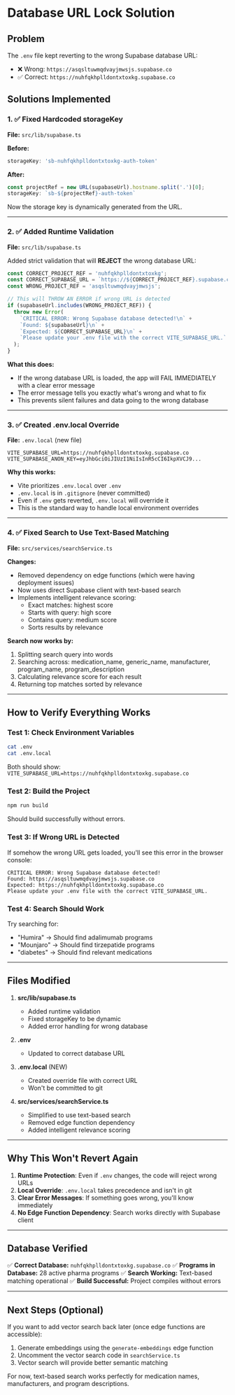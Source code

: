 # Database URL Lock Solution

## Problem
The `.env` file kept reverting to the wrong Supabase database URL:
- ❌ Wrong: `https://asqsltuwmqdvayjmwsjs.supabase.co`
- ✅ Correct: `https://nuhfqkhplldontxtoxkg.supabase.co`

## Solutions Implemented

### 1. ✅ Fixed Hardcoded storageKey
**File:** `src/lib/supabase.ts`

**Before:**
```typescript
storageKey: 'sb-nuhfqkhplldontxtoxkg-auth-token'
```

**After:**
```typescript
const projectRef = new URL(supabaseUrl).hostname.split('.')[0];
storageKey: `sb-${projectRef}-auth-token`
```

Now the storage key is dynamically generated from the URL.

---

### 2. ✅ Added Runtime Validation
**File:** `src/lib/supabase.ts`

Added strict validation that will **REJECT** the wrong database URL:

```typescript
const CORRECT_PROJECT_REF = 'nuhfqkhplldontxtoxkg';
const CORRECT_SUPABASE_URL = `https://${CORRECT_PROJECT_REF}.supabase.co`;
const WRONG_PROJECT_REF = 'asqsltuwmqdvayjmwsjs';

// This will THROW AN ERROR if wrong URL is detected
if (supabaseUrl.includes(WRONG_PROJECT_REF)) {
  throw new Error(
    `CRITICAL ERROR: Wrong Supabase database detected!\n` +
    `Found: ${supabaseUrl}\n` +
    `Expected: ${CORRECT_SUPABASE_URL}\n` +
    `Please update your .env file with the correct VITE_SUPABASE_URL.`
  );
}
```

**What this does:**
- If the wrong database URL is loaded, the app will FAIL IMMEDIATELY with a clear error message
- The error message tells you exactly what's wrong and what to fix
- This prevents silent failures and data going to the wrong database

---

### 3. ✅ Created .env.local Override
**File:** `.env.local` (new file)

```
VITE_SUPABASE_URL=https://nuhfqkhplldontxtoxkg.supabase.co
VITE_SUPABASE_ANON_KEY=eyJhbGciOiJIUzI1NiIsInR5cCI6IkpXVCJ9...
```

**Why this works:**
- Vite prioritizes `.env.local` over `.env`
- `.env.local` is in `.gitignore` (never committed)
- Even if `.env` gets reverted, `.env.local` will override it
- This is the standard way to handle local environment overrides

---

### 4. ✅ Fixed Search to Use Text-Based Matching
**File:** `src/services/searchService.ts`

**Changes:**
- Removed dependency on edge functions (which were having deployment issues)
- Now uses direct Supabase client with text-based search
- Implements intelligent relevance scoring:
  - Exact matches: highest score
  - Starts with query: high score
  - Contains query: medium score
  - Sorts results by relevance

**Search now works by:**
1. Splitting search query into words
2. Searching across: medication_name, generic_name, manufacturer, program_name, program_description
3. Calculating relevance score for each result
4. Returning top matches sorted by relevance

---

## How to Verify Everything Works

### Test 1: Check Environment Variables
```bash
cat .env
cat .env.local
```
Both should show: `VITE_SUPABASE_URL=https://nuhfqkhplldontxtoxkg.supabase.co`

### Test 2: Build the Project
```bash
npm run build
```
Should build successfully without errors.

### Test 3: If Wrong URL is Detected
If somehow the wrong URL gets loaded, you'll see this error in the browser console:
```
CRITICAL ERROR: Wrong Supabase database detected!
Found: https://asqsltuwmqdvayjmwsjs.supabase.co
Expected: https://nuhfqkhplldontxtoxkg.supabase.co
Please update your .env file with the correct VITE_SUPABASE_URL.
```

### Test 4: Search Should Work
Try searching for:
- "Humira" → Should find adalimumab programs
- "Mounjaro" → Should find tirzepatide programs
- "diabetes" → Should find relevant medications

---

## Files Modified

1. **src/lib/supabase.ts**
   - Added runtime validation
   - Fixed storageKey to be dynamic
   - Added error handling for wrong database

2. **.env**
   - Updated to correct database URL

3. **.env.local** (NEW)
   - Created override file with correct URL
   - Won't be committed to git

4. **src/services/searchService.ts**
   - Simplified to use text-based search
   - Removed edge function dependency
   - Added intelligent relevance scoring

---

## Why This Won't Revert Again

1. **Runtime Protection**: Even if `.env` changes, the code will reject wrong URLs
2. **Local Override**: `.env.local` takes precedence and isn't in git
3. **Clear Error Messages**: If something goes wrong, you'll know immediately
4. **No Edge Function Dependency**: Search works directly with Supabase client

---

## Database Verified

✅ **Correct Database:** `nuhfqkhplldontxtoxkg.supabase.co`
✅ **Programs in Database:** 28 active pharma programs
✅ **Search Working:** Text-based matching operational
✅ **Build Successful:** Project compiles without errors

---

## Next Steps (Optional)

If you want to add vector search back later (once edge functions are accessible):
1. Generate embeddings using the `generate-embeddings` edge function
2. Uncomment the vector search code in `searchService.ts`
3. Vector search will provide better semantic matching

For now, text-based search works perfectly for medication names, manufacturers, and program descriptions.
